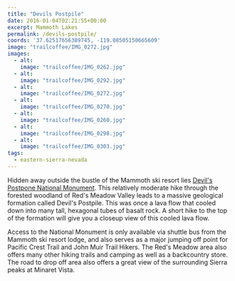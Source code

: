 ```yaml
---
title: "Devils Postpile"
date: 2016-01-04T02:21:55+00:00
excerpt: Mammoth Lakes
permalink: /devils-postpile/
coords: '37.62517656389745, -119.08505150665609'
image: "trailcoffee/IMG_0272.jpg"
images:
  - alt: 
    image: "trailcoffee/IMG_0262.jpg"
  - alt: 
    image: "trailcoffee/IMG_0292.jpg"
  - alt: 
    image: "trailcoffee/IMG_0272.jpg"
  - alt: 
    image: "trailcoffee/IMG_0270.jpg"
  - alt: 
    image: "trailcoffee/IMG_0260.jpg"
  - alt: 
    image: "trailcoffee/IMG_0298.jpg"
  - alt: 
    image: "trailcoffee/IMG_0303.jpg"
tags:
  - eastern-sierra-nevada
---
```

Hidden away outside the bustle of the Mammoth ski resort lies <a href="http://www.nps.gov/depo/index.htm">Devil's Postpone National Monument</a>. This relatively moderate hike through the forested woodland of Red's Meadow Valley leads to a massive geological formation called Devil's Postpile. This was once a lava flow that cooled down into many tall, hexagonal tubes of basalt rock. A short hike to the top of the formation will give you a closeup view of this cooled lava flow.

Access to the National Monument is only available via shuttle bus from the Mammoth ski resort lodge, and also serves as a major jumping off point for Pacific Crest Trail and John Muir Trail Hikers. The Red's Meadow area also offers many other hiking trails and camping as well as a backcountry store. The road to drop off area also offers a great view of the surrounding Sierra peaks at Minaret Vista.

